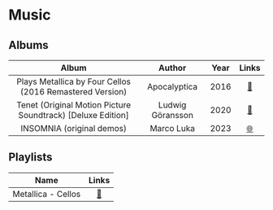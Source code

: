 # Music

## Albums

<!-- Template

||||[🌐🔻]()|

-->

|Album|Author|Year|Links|
|:---:|:----:|:--:|:--------------:|
|Plays Metallica by Four Cellos (2016 Remastered Version)|Apocalyptica|2016|[🔻](https://music.youtube.com/playlist?list=OLAK5uy_mQYkXXc2PKI471ZHO_bT3h5lHiuN8dh84)|
|Tenet (Original Motion Picture Soundtrack) [Deluxe Edition]|Ludwig Göransson|2020|[🔻](https://music.youtube.com/playlist?list=OLAK5uy_miDsfUJqkgq9cQB8q0UyE1YvIima3WX8U)|
|INSOMNIA (original demos)|Marco Luka|2023|[🌐](https://untitled.stream/library/project/ptbaKFbiLArzk4Lab09Nm)|


## Playlists

|Name|Links|
|:--:|:--------------:|
|Metallica - Cellos|[🔻](https://music.youtube.com/playlist?list=PLbK-mcz3t3AO-TjtODIvi5w4DRNACx2L9)|